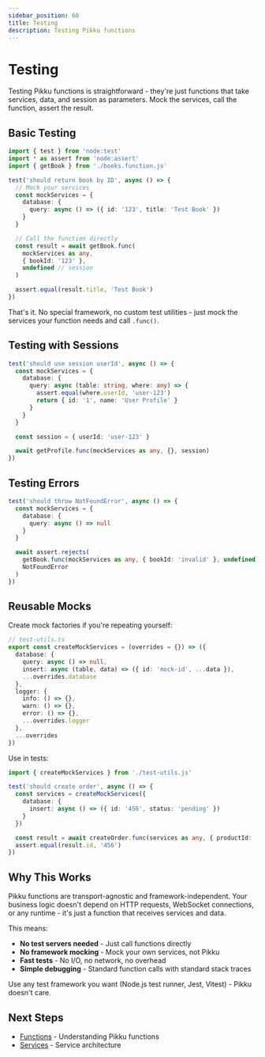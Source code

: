 ```yaml
---
sidebar_position: 60
title: Testing
description: Testing Pikku functions
---
```


# Testing

Testing Pikku functions is straightforward - they're just functions that take services, data, and session as parameters. Mock the services, call the function, assert the result.

## Basic Testing

```typescript
import { test } from 'node:test'
import * as assert from 'node:assert'
import { getBook } from './books.function.js'

test('should return book by ID', async () => {
  // Mock your services
  const mockServices = {
    database: {
      query: async () => ({ id: '123', title: 'Test Book' })
    }
  }

  // Call the function directly
  const result = await getBook.func(
    mockServices as any,
    { bookId: '123' },
    undefined // session
  )

  assert.equal(result.title, 'Test Book')
})
```

That's it. No special framework, no custom test utilities - just mock the services your function needs and call `.func()`.

## Testing with Sessions

```typescript
test('should use session userId', async () => {
  const mockServices = {
    database: {
      query: async (table: string, where: any) => {
        assert.equal(where.userId, 'user-123')
        return { id: '1', name: 'User Profile' }
      }
    }
  }

  const session = { userId: 'user-123' }

  await getProfile.func(mockServices as any, {}, session)
})
```

## Testing Errors

```typescript
test('should throw NotFoundError', async () => {
  const mockServices = {
    database: {
      query: async () => null
    }
  }

  await assert.rejects(
    getBook.func(mockServices as any, { bookId: 'invalid' }, undefined),
    NotFoundError
  )
})
```

## Reusable Mocks

Create mock factories if you're repeating yourself:

```typescript
// test-utils.ts
export const createMockServices = (overrides = {}) => ({
  database: {
    query: async () => null,
    insert: async (table, data) => ({ id: 'mock-id', ...data }),
    ...overrides.database
  },
  logger: {
    info: () => {},
    warn: () => {},
    error: () => {},
    ...overrides.logger
  },
  ...overrides
})
```

Use in tests:

```typescript
import { createMockServices } from './test-utils.js'

test('should create order', async () => {
  const services = createMockServices({
    database: {
      insert: async () => ({ id: '456', status: 'pending' })
    }
  })

  const result = await createOrder.func(services as any, { productId: 'abc' }, undefined)
  assert.equal(result.id, '456')
})
```

## Why This Works

Pikku functions are transport-agnostic and framework-independent. Your business logic doesn't depend on HTTP requests, WebSocket connections, or any runtime - it's just a function that receives services and data.

This means:
- **No test servers needed** - Just call functions directly
- **No framework mocking** - Mock your own services, not Pikku
- **Fast tests** - No I/O, no network, no overhead
- **Simple debugging** - Standard function calls with standard stack traces

Use any test framework you want (Node.js test runner, Jest, Vitest) - Pikku doesn't care.

## Next Steps

- [Functions](./functions.md) - Understanding Pikku functions
- [Services](./services.md) - Service architecture
